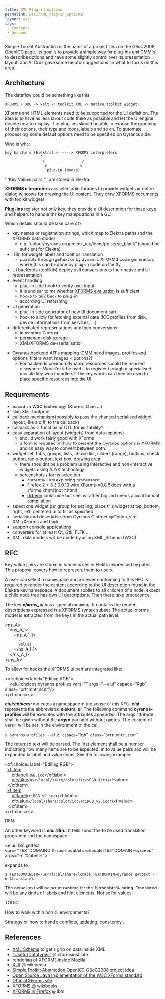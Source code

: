 ```yaml
---
title: XML Plug-in options
permalink: wiki/XML_Plug-in_options/
layout: wiki
tags:
 - Concepts
 - Oyranos
---
```


Simple Toolkit Abstraction is the name of a project idea on the GSoC2008
OpenICC page. Its goal is to provide a simple way for plug-ins and CMM's
to describe options and have some slightly control over its presentation
layout. Jon A. Cruz gave some helpful suggestions on what to focus on
this area.

Architecture
------------

The dataflow could be something like this:

`XFORMS + XML -> xslt -> toolkit XML -> native toolkit widgets`

XForms and HTML elements need to be supported for the UI definition. The
idea is to have as less layout code there as possible and let the UI
engine decide how to display. The plug-ins should be able to expose the
grouping of their options, their type and icons, labels and so on. To
automate processing, some default options need to be specified on
Oyranos side.

Who is who:

`key handlers (Elektra) <------> XFORMS interpreters`  
`                ^                   ^`  
`                 \                 /`  
`                  v               v`  
`                   plug-in (hooks)`

'''Key Values pairs ''' are stored in Elektra.

**XFORMS interpreters** are selectable libraries to provide widgets or
entire dialog windows for drawing the UI content. They draw XFORMS
documents with toolkit widgets.

**Plug-ins** register not only key, they provide a UI description for
those keys and helpers to handle the key manipulations in a GUI.

Which details should be take care of?

-   key names or registration strings, which map to Elektra paths and
    the XFORMS data model
    -   e.g. “colour/oyranos.org/colour\_icc/lcms/preserve\_black”
        (should be suficient for Elektra)
-   i18n for widget labels and tooltips translation
    -   possibly through gettext or by dynamic XFORMS code generation,
        where this can be done by plug-in code on the fly
-   UI backends (toollkits) deploy xslt conversions to their native xml
    UI representation
-   event handling
    -   plug-in side hook to verify user input
    -   it is unclear to me whether [XFORMS
        evaluation](http://www.w3.org/TR/xforms/#expr-lib) is sufficient
    -   hooks to talk back to plug-in
    -   according UI refreshing
-   UI generation
    -   plug-in side generator of new UI document part
    -   hook to allow for fetching external data (ICC profiles from
        disk, device informations from services, ...)
-   differentiated representations and their conversions:
    -   in memory C struct
    -   permanent disk storage
    -   XML/XFORMS de-/serialisation

<!-- -->

-   Oyranos backend API's mapping (CMM need images, profiles and
    options, filters want images + options?)
    -   For backends common dynamic resources should be handled
        elsewhere. Would'nt it be useful to register through a
        specialised module key word handlers? The key words can then be
        used to place specific resources into the UI.

Requirements
------------

-   based on W3C technology (Xforms, Dom ...)
-   slim XML footprint
-   callback mechanism (possibly to pass the changed serialised widget
    layout, like a diff, to the callback)
-   callback as C function or CTL for portability?
-   easy separation of layout (widgets) from data (options)
    -   should work fairly good with XForms
    -   a form is required on how to present the Oyranos options in
        XFORMS and an easy way to convert between both.
-   widget set: tabs, groups, lists, choice list, sliders (range),
    buttons, check button, radio button, text box, drawing area
    -   there shouldnt be a problem using interactive and
        non-interactive widgets using AJAX technology
    -   screenshots / forms selection
        -   currently I am exploring processors:
        -   [Firefox 2 +
            3](https://addons.mozilla.org/de/firefox/addon/824) 2.0.0.13
            with XForms-v0.8.5 does with a xforms.xhtml (not \*.html)
        -   [Orbeon](http://www.orbeon.com) looks nice but seems rather
            big and needs a local tomcat compilation
-   select one widget per group for scaling; place this widget at top,
    bottom, right, left, centered or to fill as specified
-   serialise and deserialise from Oyranos C struct oyOption\_s to
    XML/XForms and back
-   support console applications
-   converters for at least Qt, Gtk, FLTK ...
-   XML data models will be made by using XML\_Schema (W3C).

RFC
---

Key value pairs are stored in namespaces in Elektra expressed by paths.
This proposal covers how to represent them to users.

A user can select a namespace and a viewer conforming to this RFC is
required to render the content according to the UI description found in
the Elektra key namespace. A document applies to all children of a node,
except a child node tree has own UI descriptions. Then these take
precedence.

The key ***xforms\_ui*** has a special meaning. It contains the render
descriptions expressed in a XFORMS syntax subset. The actual xforms
model is extracted from the keys in the actual path level.

<ns_A>  
`  `<ns_A_1>  
`    `<ns_A_1_1>  
`      `<key name="xforms_ui">`...`</key>  
`      `<key name="my_key1">`value1`</key>  
`    `</ns_A_1_1>  
`  `</ns_A_1>  
</ns_A>

To allow for hooks the XFORMS ui part are integrated like:

<xf:choices label="Editing RGB">  
`  `<elui:choices:oyranos-profiles vars="" args="--elui" cspace="Rgb" class="prtr,mntr,scnr"/>  
</xf:choices>

***elui:choices:*** indicates a namespace in the sense of this RFC.
***elui*** represents the abbreviated **elektra\_ui**. The following
command **oyranos-profiles** will be executed with the attributes
appended. The args attribute shall be given without the **args=** part
and without quotes. The content of vars= will be set in the environment
of the call.

`$ oyranos-profiles --elui cspace=`“`Rgb`”` class=`“`prtr,mntr,scnr`”

The returned text will be parsed. The first element shall be a number
indicating how many items are to be expected. in to value pairs and will
be expanded to label and value items. See the following example:

<xf:choices label="Editing RGB">  
` `<xf:item>  
`   `<xf:label>`sRGB.icc`</xf:label>  
`   `<xf:value>`/usr/local/share/color/icc/sRGB.icc`</xf:value>  
` `</xf:item>  
` `<xf:item>  
`   `<xf:label>`eciRGB_v2.icc`</xf:label>  
`   `<xf:value>`~/local/share/color/icc/eciRGB_v2.icc`</xf:value>  
` `</xf:item>  
</xf:choices>

I18N:

An other keyword is ***elui:i18n:***. It tells about the to be used
translation programm and the namespace.

<elui:i18n:gettext vars="TEXTDOMAINDIR=/usr/local/share/locale;TEXTDOMAIN=oyranos" args="-n %label%">

expands to:

`$ TEXTDOMAINDIR=/usr/local/share/locale TEXTDOMAIN=oyranos gettext -n %translate%`

The actual text will be set at runtime for the %translate% string.
Translated will be any kinds of labels and hint elements. Not so for
values.

TODO:

How to work within non cli environments?

Strategy on how to handle conflicts, updating, consitency ...

References
----------

-   [XML Schema](http://www.w3.org/TR/xmlschema-2/#built-in-datatypes)
    to get a grip on data inside XML
-   [“Useful
    Datatypes”](http://xformsinstitute.com/essentials/browse/book.php#ch04-6-fm2xml)
    @ xformsinstitute
-   [rendering of XFORMS inside
    Mozilla](http://developer.mozilla.org/en/docs/XForms)
-   [Xslt](http://en.wikipedia.org/wiki/Xslt) @ wikipedia
-   [Simple Toolkit
    Abstraction](http://www.freedesktop.org/wiki/OpenIccForGoogleSoC2008#head-07e05f69f1b4e331ba0d3741dc06ba53ae728459)
    OpenICC GSoC2008 project idea
-   [Open Source Java Implementation of the W3C XForms
    standard](http://chiba.sourceforge.net/)
-   [Official XForms site](http://www.w3.org/TR/xforms/)
-   [XFORMS](http://en.wikibooks.org/wiki/XForms) @ wikibooks
-   [XFORMS in
    Firefox](http://www.ibm.com/developerworks/xml/library/x-xformsfirefox/)
    @ ibm


